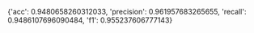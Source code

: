 {'acc': 0.9480658260312033, 'precision': 0.961957683265655, 'recall': 0.9486107696090484, 'f1': 0.955237606777143}
